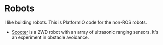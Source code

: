 # Robots

I like building robots. This is PlatformIO code for the non-ROS robots.

* [Scooter](https://hackaday.io/project/166550-scooter) is a 2WD robot
  with an array of ultrasonic ranging sensors. It's an experiment in
  obstacle avoidance.
